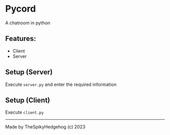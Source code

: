 # Pycord
A chatroom in python

## Features:
- Client
- Server

## Setup (Server)
Execute `server.py` and enter the required information

## Setup (Client)
Execute `client.py`

---
Made by TheSpikyHedgehog (c) 2023
